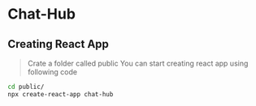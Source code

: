 # Chat-Hub

## Creating React App

> Crate a folder called public
> You can start creating react app using following code

```bash
cd public/
npx create-react-app chat-hub
```
